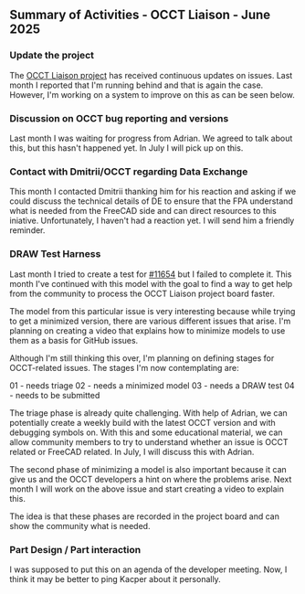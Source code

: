 ## Summary of Activities - OCCT Liaison - June 2025

### Update the project

The [OCCT Liaison
project](https://github.com/orgs/FreeCAD/projects/32/views/1?layout=table) has
received continuous updates on issues.  Last month I reported that I'm running
behind and that is again the case.  However, I'm working on a system to improve
on this as can be seen below.

### Discussion on OCCT bug reporting and versions

Last month I was waiting for progress from Adrian.  We agreed to talk about
this, but this hasn't happened yet.  In July I will pick up on this.

### Contact with Dmitrii/OCCT regarding Data Exchange

This month I contacted Dmitrii thanking him for his reaction and asking if we
could discuss the technical details of DE to ensure that the FPA understand
what is needed from the FreeCAD side and can direct resources to this iniative.
Unfortunately, I haven't had a reaction yet.  I will send him a friendly
reminder.

### DRAW Test Harness

Last month I tried to create a test for
[#11654](https://github.com/FreeCAD/FreeCAD/issues/11654) but I failed to
complete it.  This month I've continued with this model with the goal to find a
way to get help from the community to process the OCCT Liaison project board
faster.

The model from this particular issue is very interesting because while trying
to get a minimized version, there are various different issues that arise.  I'm
planning on creating a video that explains how to minimize models to use them
as a basis for GitHub issues.

Although I'm still thinking this over, I'm planning on defining stages for
OCCT-related issues.  The stages I'm now contemplating are:

01 - needs triage
02 - needs a minimized model
03 - needs a DRAW test
04 - needs to be submitted

The triage phase is already quite challenging.  With help of Adrian, we can
potentially create a weekly build with the latest OCCT version and with
debugging symbols on.  With this and some educational material, we can allow
community members to try to understand whether an issue is OCCT related or
FreeCAD related.  In July, I will discuss this with Adrian.

The second phase of minimizing a model is also important because it can give us
and the OCCT developers a hint on where the problems arise.  Next month I will
work on the above issue and start creating a video to explain this.

The idea is that these phases are recorded in the project board and can show
the community what is needed.

### Part Design / Part interaction

I was supposed to put this on an agenda of the developer meeting.  Now, I think
it may be better to ping Kacper about it personally.
